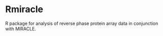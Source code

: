 Rmiracle
========

R package for analysis of reverse phase protein array data in conjunction with MIRACLE.

